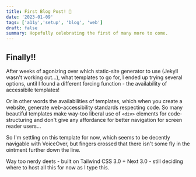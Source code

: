 ```yaml
---
title: First Blog Post! 🥳
date: '2023-01-09'
tags: ['a11y','setup', 'blog', 'web']
draft: false
summary: Hopefully celebrating the first of many more to come.
---
```


## Finally!!

After weeks of agonizing over which static-site generator to use (Jekyll wasn't working out...), what templates to go for, I ended up trying several options, until I found a different forcing function - the availability of accessibile templates! 

Or in other words the availabilities of templates, which when you create a website, generate web-accessibility standards respecting code. So many beautiful templates make way-too liberal use of `<div>` elements for code-structuring and don't give any affordance for better navigation for screen reader users...

So I'm settling on this template for now, which seems to be decently navigable with VoiceOver, but fingers crossed that there isn't some fly in the ointment further down the line.

Way too nerdy deets - built on Tailwind CSS 3.0 + Next 3.0 - still deciding where to host all this for now as I type this.